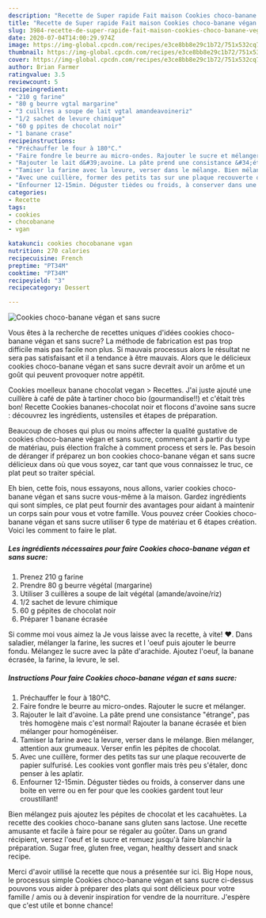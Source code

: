 ```yaml
---
description: "Recette de Super rapide Fait maison Cookies choco-banane végan et sans sucre"
title: "Recette de Super rapide Fait maison Cookies choco-banane végan et sans sucre"
slug: 3984-recette-de-super-rapide-fait-maison-cookies-choco-banane-vegan-et-sans-sucre
date: 2020-07-04T14:00:29.974Z
image: https://img-global.cpcdn.com/recipes/e3ce8bb8e29c1b72/751x532cq70/cookies-choco-banane-vegan-et-sans-sucre-photo-principale-de-la-recette.jpg
thumbnail: https://img-global.cpcdn.com/recipes/e3ce8bb8e29c1b72/751x532cq70/cookies-choco-banane-vegan-et-sans-sucre-photo-principale-de-la-recette.jpg
cover: https://img-global.cpcdn.com/recipes/e3ce8bb8e29c1b72/751x532cq70/cookies-choco-banane-vegan-et-sans-sucre-photo-principale-de-la-recette.jpg
author: Brian Farmer
ratingvalue: 3.5
reviewcount: 5
recipeingredient:
- "210 g farine"
- "80 g beurre vgtal margarine"
- "3 cuillres a soupe de lait vgtal amandeavoineriz"
- "1/2 sachet de levure chimique"
- "60 g ppites de chocolat noir"
- "1 banane crase"
recipeinstructions:
- "Préchauffer le four à 180°C."
- "Faire fondre le beurre au micro-ondes. Rajouter le sucre et mélanger."
- "Rajouter le lait d&#39;avoine. La pâte prend une consistance &#34;étrange&#34;, pas très homogène mais c&#39;est normal! Rajouter la banane écrasée et bien mélanger pour homogénéiser."
- "Tamiser la farine avec la levure, verser dans le mélange. Bien mélanger, attention aux grumeaux. Verser enfin les pépites de chocolat."
- "Avec une cuillère, former des petits tas sur une plaque recouverte de papier sulfurisé. Les cookies vont gonfler mais très peu s&#39;étaler, donc penser à les aplatir."
- "Enfourner 12-15min. Déguster tièdes ou froids, à conserver dans une boite en verre ou en fer pour que les cookies gardent tout leur croustillant!"
categories:
- Recette
tags:
- cookies
- chocobanane
- vgan

katakunci: cookies chocobanane vgan 
nutrition: 270 calories
recipecuisine: French
preptime: "PT34M"
cooktime: "PT34M"
recipeyield: "3"
recipecategory: Dessert

---
```



![Cookies choco-banane végan et sans sucre](https://img-global.cpcdn.com/recipes/e3ce8bb8e29c1b72/751x532cq70/cookies-choco-banane-vegan-et-sans-sucre-photo-principale-de-la-recette.jpg)

Vous êtes à la recherche de recettes uniques d'idées cookies choco-banane végan et sans sucre? La méthode de fabrication est pas trop difficile mais pas facile non plus. Si mauvais processus alors le résultat ne sera pas satisfaisant et il a tendance à être mauvais. Alors que le délicieux cookies choco-banane végan et sans sucre devrait avoir un arôme et un goût qui peuvent provoquer notre appétit.

Cookies moelleux banane chocolat vegan &gt; Recettes. J&#39;ai juste ajouté une cuillère à café de pâte à tartiner choco bio (gourmandise!!) et c&#39;était très bon! Recette Cookies bananes-chocolat noir et flocons d&#39;avoine sans sucre : découvrez les ingrédients, ustensiles et étapes de préparation.

Beaucoup de choses qui plus ou moins affecter la qualité gustative de cookies choco-banane végan et sans sucre, commençant à partir du type de matériau, puis élection fraîche à comment process et sers le. Pas besoin de déranger if préparez un bon cookies choco-banane végan et sans sucre délicieux dans où que vous soyez, car tant que vous connaissez le truc, ce plat peut so traiter spécial.


Eh bien, cette fois, nous essayons, nous allons, varier cookies choco-banane végan et sans sucre vous-même à la maison. Gardez ingrédients qui sont simples, ce plat peut fournir des avantages pour aidant à maintenir un corps sain pour vous et votre famille. Vous pouvez créer Cookies choco-banane végan et sans sucre utiliser 6 type de matériau et 6 étapes création. Voici les comment to faire le plat.

<!--inarticleads1-->

##### Les ingrédients nécessaires pour faire Cookies choco-banane végan et sans sucre:

1. Prenez 210 g farine
1. Prendre 80 g beurre végétal (margarine)
1. Utiliser 3 cuillères a soupe de lait végétal (amande/avoine/riz)
1.  1/2 sachet de levure chimique
1.  60 g pépites de chocolat noir
1. Préparer 1 banane écrasée


Si comme moi vous aimez la Je vous laisse avec la recette, à vite! ♥. Dans saladier, mélanger la farine, les sucres et l &#39;oeuf puis ajouter le beurre fondu. Mélangez le sucre avec la pâte d&#39;arachide. Ajoutez l&#39;oeuf, la banane écrasée, la farine, la levure, le sel. 

<!--inarticleads2-->

##### Instructions Pour faire Cookies choco-banane végan et sans sucre:

1. Préchauffer le four à 180°C.
1. Faire fondre le beurre au micro-ondes. Rajouter le sucre et mélanger.
1. Rajouter le lait d&#39;avoine. La pâte prend une consistance &#34;étrange&#34;, pas très homogène mais c&#39;est normal! Rajouter la banane écrasée et bien mélanger pour homogénéiser.
1. Tamiser la farine avec la levure, verser dans le mélange. Bien mélanger, attention aux grumeaux. Verser enfin les pépites de chocolat.
1. Avec une cuillère, former des petits tas sur une plaque recouverte de papier sulfurisé. Les cookies vont gonfler mais très peu s&#39;étaler, donc penser à les aplatir.
1. Enfourner 12-15min. Déguster tièdes ou froids, à conserver dans une boite en verre ou en fer pour que les cookies gardent tout leur croustillant!


Bien mélangez puis ajoutez les pépites de chocolat et les cacahuètes. La recette des cookies choco-banane sans gluten sans lactose. Une recette amusante et facile à faire pour se régaler au goûter. Dans un grand récipient, versez l&#39;oeuf et le sucre et remuez jusqu&#39;à faire blanchir la préparation. Sugar free, gluten free, vegan, healthy dessert and snack recipe. 


Merci d'avoir utilisé la recette que nous a présentée sur ici. Big Hope nous, le processus simple Cookies choco-banane végan et sans sucre ci-dessus pouvons vous aider à préparer des plats qui sont délicieux pour votre famille / amis ou à devenir inspiration for vendre de la nourriture. J'espère que c'est utile et bonne chance!
